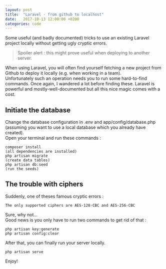 ```yaml
---
layout: post
title:  "Laravel - from github to localhost"
date:   2017-10-13 12:00:00 +0200
categories: code
---
```


Some useful (and badly documented) tricks to use an existing Laravel project locally without getting ugly cryptic errors.   
> Spoiler alert : this might prove useful when deploying to another server.   
  
When using Laravel, you will often find yourself fetching a new project from Github to deploy it locally (e.g. when working in a team).  
Unfortunately such an operation needs you to run some hard-to-find commands. Once again, I wandered a lot before finding these. Laravel is powerful and mostly-well-documented but all this nice magic comes with a cost.  

## Initiate the database
Change the database configuration in .env and app/config/database.php (assuming you want to use a local database which you already have created).  
Open your terminal and run these commands :  

```
composer install
(all dependencies are installed)
php artisan migrate
(create data tables)
php artisan db:seed
(run the seeds)
```
  
## The trouble with ciphers
Suddenly, one of theses famous cryptic errors :

```
The only supported ciphers are AES-128-CBC and AES-256-CBC
```
  
Sure, why not…  
Good news is you only have to run two commands to get rid of that :

```
php artisan key:generate
php artisan config:clear
```
  
After that, you can finally run your server locally.  

```
php artisan serve
```

Enjoy!